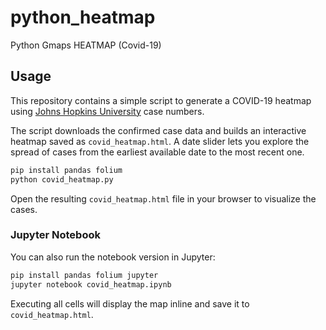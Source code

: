 # python_heatmap

Python Gmaps HEATMAP (Covid-19)

## Usage

This repository contains a simple script to generate a COVID-19 heatmap using
[Johns Hopkins University](https://github.com/CSSEGISandData/COVID-19) case
numbers.

The script downloads the confirmed case data and builds an interactive
heatmap saved as `covid_heatmap.html`. A date slider lets you explore the
spread of cases from the earliest available date to the most recent one.

```bash
pip install pandas folium
python covid_heatmap.py
```

Open the resulting `covid_heatmap.html` file in your browser to visualize the
cases.

### Jupyter Notebook

You can also run the notebook version in Jupyter:

```bash
pip install pandas folium jupyter
jupyter notebook covid_heatmap.ipynb
```

Executing all cells will display the map inline and save it to
`covid_heatmap.html`.
